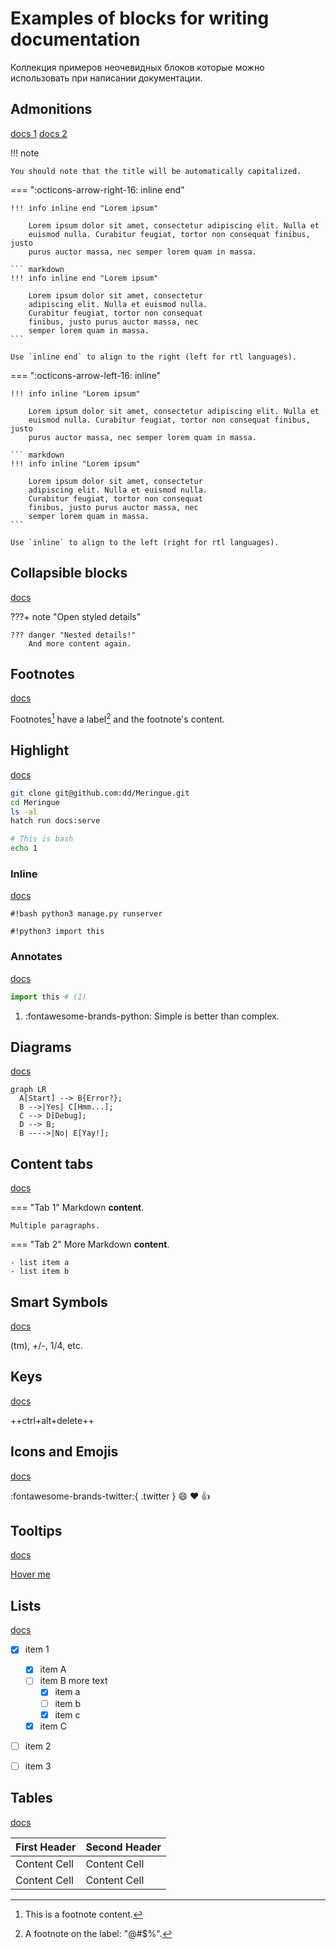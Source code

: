 # Examples of blocks for writing documentation

Коллекция примеров неочевидных блоков которые можно использовать при написании документации.


## Admonitions

[docs 1](https://squidfunk.github.io/mkdocs-material/setup/extensions/python-markdown/#admonition) [docs 2](https://squidfunk.github.io/mkdocs-material/reference/admonitions/)

!!! note

    You should note that the title will be automatically capitalized.

=== ":octicons-arrow-right-16: inline end"

    !!! info inline end "Lorem ipsum"

        Lorem ipsum dolor sit amet, consectetur adipiscing elit. Nulla et
        euismod nulla. Curabitur feugiat, tortor non consequat finibus, justo
        purus auctor massa, nec semper lorem quam in massa.

    ``` markdown
    !!! info inline end "Lorem ipsum"

        Lorem ipsum dolor sit amet, consectetur
        adipiscing elit. Nulla et euismod nulla.
        Curabitur feugiat, tortor non consequat
        finibus, justo purus auctor massa, nec
        semper lorem quam in massa.
    ```

    Use `inline end` to align to the right (left for rtl languages).

=== ":octicons-arrow-left-16: inline"

    !!! info inline "Lorem ipsum"

        Lorem ipsum dolor sit amet, consectetur adipiscing elit. Nulla et
        euismod nulla. Curabitur feugiat, tortor non consequat finibus, justo
        purus auctor massa, nec semper lorem quam in massa.

    ``` markdown
    !!! info inline "Lorem ipsum"

        Lorem ipsum dolor sit amet, consectetur
        adipiscing elit. Nulla et euismod nulla.
        Curabitur feugiat, tortor non consequat
        finibus, justo purus auctor massa, nec
        semper lorem quam in massa.
    ```

    Use `inline` to align to the left (right for rtl languages).


## Collapsible blocks

[docs](https://squidfunk.github.io/mkdocs-material/reference/admonitions/#collapsible-blocks)

???+ note "Open styled details"

    ??? danger "Nested details!"
        And more content again.


## Footnotes

[docs](https://squidfunk.github.io/mkdocs-material/setup/extensions/python-markdown/#footnotes)

Footnotes[^1] have a label[^@#$%] and the footnote's content.

[^1]: This is a footnote content.
[^@#$%]: A footnote on the label: "@#$%".


## Highlight

[docs](https://squidfunk.github.io/mkdocs-material/setup/extensions/python-markdown-extensions/#highlight)

```bash
git clone git@github.com:dd/Meringue.git
cd Meringue
ls -al
hatch run docs:serve

# This is bash
echo 1
```

### Inline

[docs](https://squidfunk.github.io/mkdocs-material/setup/extensions/python-markdown-extensions/#inlinehilite)

`#!bash python3 manage.py runserver`

`#!python3 import this`


### Annotates

[docs](https://squidfunk.github.io/mkdocs-material/reference/code-blocks/#adding-annotations)

```python
import this # (1)
```

1.  :fontawesome-brands-python: Simple is better than complex.


## Diagrams

[docs](https://squidfunk.github.io/mkdocs-material/reference/diagrams/)

``` mermaid
graph LR
  A[Start] --> B{Error?};
  B -->|Yes| C[Hmm...];
  C --> D[Debug];
  D --> B;
  B ---->|No| E[Yay!];
```


## Content tabs

[docs](https://squidfunk.github.io/mkdocs-material/reference/content-tabs/)

=== "Tab 1"
    Markdown **content**.

    Multiple paragraphs.

=== "Tab 2"
    More Markdown **content**.

    - list item a
    - list item b


## Smart Symbols

[docs](https://facelessuser.github.io/pymdown-extensions/extensions/smartsymbols/)

(tm), +/-, 1/4, etc.


## Keys

[docs](https://squidfunk.github.io/mkdocs-material/setup/extensions/python-markdown-extensions/#keys)

++ctrl+alt+delete++


## Icons and Emojis

[docs](https://squidfunk.github.io/mkdocs-material/reference/icons-emojis/)

:fontawesome-brands-twitter:{ .twitter } :smile: :heart: :thumbsup:


## Tooltips

[docs](https://squidfunk.github.io/mkdocs-material/reference/tooltips/)

[Hover me](https://example.com "I'm a tooltip!")


## Lists

[docs](https://squidfunk.github.io/mkdocs-material/reference/lists/)

- [X] item 1
    * [X] item A
    * [ ] item B
        more text
        + [x] item a
        + [ ] item b
        + [x] item c
    * [X] item C
- [ ] item 2
- [ ] item 3


## Tables

[docs](https://squidfunk.github.io/mkdocs-material/setup/extensions/python-markdown/#tables)

First Header  | Second Header
------------- | -------------
Content Cell  | Content Cell
Content Cell  | Content Cell
